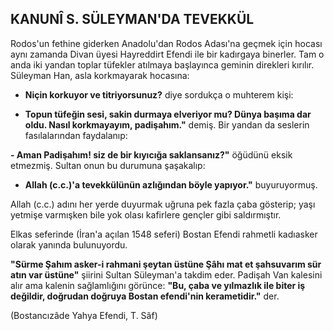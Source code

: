 ## KANUNÎ S. SÜLEYMAN'DA TEVEKKÜL

Rodos'un fethine giderken Anadolu'dan Rodos Adası'na geçmek için hocası aynı zamanda Divan üyesi Hayreddirt Efendi ile bir kadırgaya binerler. Tam o an­da iki yandan toplar tüfekler atılmaya başlayınca gemi­nin direkleri kırılır. Süleyman Han, asla korkmayarak hocasına:

- **Niçin korkuyor ve titriyorsunuz?** diye sordukça o muhterem kişi:

- **Topun tüfeğin sesi, sakin durmaya elveriyor mu? Dünya başıma dar oldu. Nasıl korkmayayım, padişa­hım."** demiş. Bir yandan da seslerin fasılalarından fay­dalanıp:

**- Aman Padişahım! siz de bir kıyıcığa saklansanız?"** öğüdünü eksik etmezmiş. Sultan onun bu duru­muna şaşakalıp:

- **Allah (c.c.)'a tevekkülünün azlığından böyle ya­pıyor."** buyuruyormuş.

Allah (c.c.) adını her yerde duyurmak uğruna pek fazla çaba gösterip; yaşı yetmişe varmışken bile yok olası kafirlere gençler gibi saldırmıştır.

Elkas seferinde (İran'a açılan 1548 seferi) Bostan Efen­di rahmetli kadıasker olarak yanında bulunuyordu.

**"Sürme Şahım asker-i rahmani şeytan üstüne Şâhı mat et şahsuvarım sür atın var üstüne"** şiirini Sultan Süleyman'a takdim eder. Padişah Van kalesini alır ama kalenin sağlamlığını görünce: **"Bu, çaba ve yılmazlık ile biter iş değildir, doğrudan doğruya Bostan efendi'nin kerametidir."** der.

(Bostancızâde Yahya Efendi, T. Sâf)
